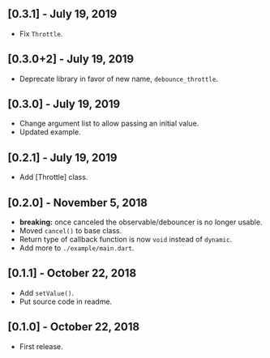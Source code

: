 ## [0.3.1] - July 19, 2019

- Fix `Throttle`.

## [0.3.0+2] - July 19, 2019

- Deprecate library in favor of new name, `debounce_throttle`.

## [0.3.0] - July 19, 2019

- Change argument list to allow passing an initial value.
- Updated example.

## [0.2.1] - July 19, 2019

- Add [Throttle] class.

## [0.2.0] - November 5, 2018

- **breaking:** once canceled the observable/debouncer is no longer usable.
- Moved `cancel()` to base class.
- Return type of callback function is now `void` instead of `dynamic`.
- Add more to `./example/main.dart`.

## [0.1.1] - October 22, 2018

- Add `setValue()`.
- Put source code in readme.

## [0.1.0] - October 22, 2018

- First release.
